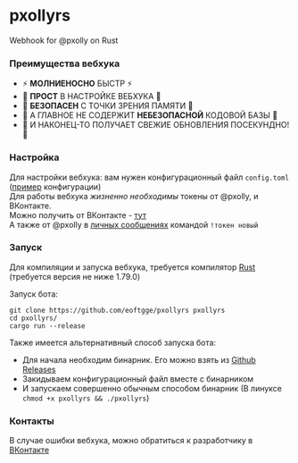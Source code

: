 # pxollyrs
Webhook for @pxolly on Rust

### Преимущества вебхука
- ⚡ **МОЛНИЕНОСНО** БЫСТР ⚡ <br>
- 👀 **ПРОСТ** В НАСТРОЙКЕ ВЕБХУКА 👀 <br>
- 🚀 **БЕЗОПАСЕН** С ТОЧКИ ЗРЕНИЯ ПАМЯТИ 🚀 <br>
- 👾 А ГЛАВНОЕ НЕ СОДЕРЖИТ **НЕБЕЗОПАСНОЙ** КОДОВОЙ БАЗЫ 👾 <br>
- 👑 И НАКОНЕЦ-ТО ПОЛУЧАЕТ СВЕЖИЕ ОБНОВЛЕНИЯ ПОСЕКУНДНО! 👑 <br>

### Настройка
Для настройки вебхука: вам нужен конфигурационный файл `config.toml` ([пример](https://github.com/eoftgge/pxollyrs/blob/main/config.example.toml) конфигурации) <br>
Для работы вебхука *жизненно необходимы* токены от @pxolly, и ВКонтакте. <br>
Можно получить от ВКонтакте - [тут](https://vkhost.github.io) <br>
А также от @pxolly в [личных сообщениях](https://vk.me/pxolly) командой `!токен новый` <br>

### Запуск
Для компиляции и запуска вебхука, требуется компилятор [Rust](https://www.rust-lang.org/ru/tools/install) (требуется версия не ниже 1.79.0)

Запуск бота:
```commandline
git clone https://github.com/eoftgge/pxollyrs pxollyrs 
cd pxollyrs/ 
cargo run --release 
```

Также имеется альтернативный способ запуска бота: <br>
- Для начала необходим бинарник. Его можно взять из [Github Releases](https://github.com/eoftgge/pxollyrs/releases) 
- Закидываем конфигурационный файл вместе с бинарником 
- И запускаем совершенно обычным способом бинарник (В линуксе `chmod +x pxollyrs && ./pxollyrs`)

### Контакты

В случае ошибки вебхука, можно обратиться к разработчику в [ВКонтакте](https://vk.com/id260116872)
